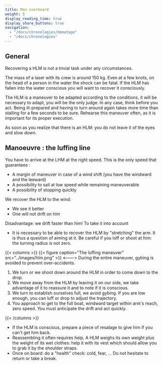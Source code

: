```yaml
---
title: Man overboard
weight: 5
display_reading_time: true
display_share_buttons: true
navigation:
  - "/docs/chronologies/dematage"
  - "/docs/chronologies"
---
```

## General
Recovering a HLM is not a trivial task under any circumstances.

The mass of a laser with its crew is around 150 kg. Even at a few knots, on the head of a person in the water the shock can be fatal. If the HLM has fallen into the water conscious you will want to recover it consciously.

The HLM is a maneuver to be adapted according to the conditions, it will be necessary to adapt, you will be the only judge.
In any case, think before you act. Being ill-prepared and having to turn around again takes more time than stalling for a few seconds to be sure.
Rehearse this maneuver often, as it is important for its proper execution.

As soon as you realize that there is an HLM: you do not leave it of the eyes and slow down.

## Manoeuvre : the luffing line
You have to arrive at the LHM at the right speed. This is the only speed that guarantees :

- A margin of maneuver in case of a wind shift (you have the windward and the leeward)
- A possibility to sail at low speed while remaining maneuverable
- A possibility of stopping quickly

We recover the HLM to the wind:

- We see it better
- One will not drift on him

Disadvantage: we drift faster than him! To take it into account

- It is necessary to be able to recover the HLM by "stretching" the arm. It is thus a question of aiming at it. Be careful if you loff or shoot at him: the turning radius is not zero.

{{< columns >}}
{{< figure caption="The luffing maneuver" src="../images/hlm.png" >}}
<--->
During the entire maneuver, gybing is avoided to prevent over-accidents.

1. We turn or we shoot down around the HLM in order to come down to the drop.
2. We move away from the HLM by leaving it on our side, we take advantage of it to reassure it and to note if it is conscious.
3. We turn to establish ourselves full, we avoid gybing. If you are low enough, you can luff or drop to adjust the trajectory.
4. You approach to get to the full boat, windward target within arm's reach, zero speed. You must anticipate the drift and act quickly.

{{< /columns >}}

- If the HLM is conscious, prepare a piece of resalage to give him if you can't get him back.
- Reassembling it often requires help. A HLM weighs its own weight plus the weight of its wet clothes: help it with its vest which should allow you to grab it by the shoulder straps.
- Once on board: do a "health" check: cold, fear, ... Do not hesitate to return or take a break.